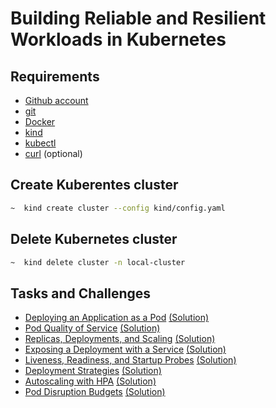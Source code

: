 # Building Reliable and Resilient Workloads in Kubernetes

## Requirements
  - [Github account](https://github.com/)
  - [git](https://git-scm.com/)
  - [Docker](https://www.docker.com/get-started)
  - [kind](https://kind.sigs.k8s.io/docs/user/quick-start/)
  - [kubectl](https://kubernetes.io/docs/tasks/tools/#kubectl)
  - [curl](https://curl.se/) (optional)


## Create Kuberentes cluster
```sh
~  kind create cluster --config kind/config.yaml
```

## Delete Kubernetes cluster
```sh
~  kind delete cluster -n local-cluster
```

## Tasks and Challenges

- [Deploying an Application as a Pod](tasks/deploy-application-as-pod/README.md) [(Solution)](solutions/deploy-application-as-pod/README.md)
- [Pod Quality of Service](tasks/pod-quality-of-service/README.md) [(Solution)](solutions/pod-quality-of-service/README.md)
- [Replicas, Deployments, and Scaling](tasks/replicas-deployments-and-scaling/README.md) [(Solution)](solutions/replicas-deployments-and-scaling/README.md)
- [Exposing a Deployment with a Service](tasks/exposing-deployment-with-service/README.md) [(Solution)](solutions/exposing-deployment-with-service/README.md)
- [Liveness, Readiness, and Startup Probes](tasks/liveness-readiness-startup-probes/README.md) [(Solution)](solutions/liveness-readiness-startup-probes/README.md)
- [Deployment Strategies](tasks/deployment-strategies/README.md) [(Solution)](solutions/deployment-strategies/README.md)
- [Autoscaling with HPA](tasks/autoscaling-with-hpa/README.md) [(Solution)](solutions/autoscaling-with-hpa/README.md)
- [Pod Disruption Budgets](tasks/pod-disruption-budgets/README.md) [(Solution)](solutions/pod-disruption-budgets/README.md)
